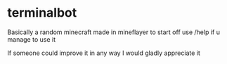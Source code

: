 # terminalbot
Basically a random minecraft made in mineflayer to start off use /help if u manage to use it

If someone could improve it in any way I would gladly appreciate it
